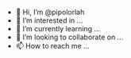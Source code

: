 - 👋 Hi, I’m @pipolorlah
- 👀 I’m interested in ...
- 🌱 I’m currently learning ...
- 💞️ I’m looking to collaborate on ...
- 📫 How to reach me ...

<!---
pipolorlah/pipolorlah is a ✨ special ✨ repository because its `README.md` (this file) appears on your GitHub profile.
You can click the Preview link to take a look at your changes.
--->

